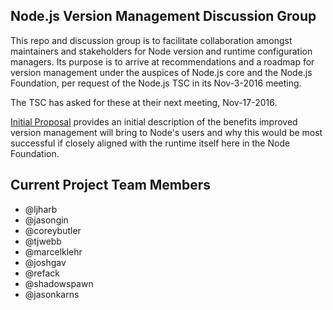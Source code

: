 ## Node.js Version Management Discussion Group

This repo and discussion group is to facilitate collaboration amongst
maintainers and stakeholders for Node version and runtime configuration managers.
Its purpose is to arrive at recommendations and a roadmap for version
management under the auspices of Node.js core and the Node.js Foundation, per
request of the Node.js TSC in its Nov-3-2016 meeting.

The TSC has asked for these at their next meeting, Nov-17-2016.

[Initial Proposal](./initial_proposal.md) provides an initial description of
the benefits improved version management will bring to Node's users and why
this would be most successful if closely aligned with the runtime itself
here in the Node Foundation.

## Current Project Team Members

* @ljharb
* @jasongin
* @coreybutler
* @tjwebb
* @marcelklehr
* @joshgav
* @refack
* @shadowspawn
* @jasonkarns
